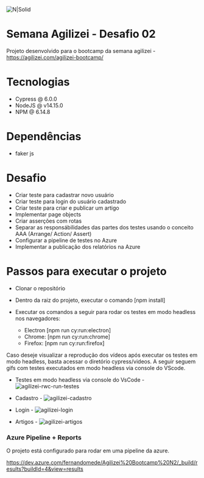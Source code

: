 ![N|Solid](https://www.cypress.io/static/33498b5f95008093f5f94467c61d20ab/59c46/cypress-logo.webp)

# Semana Agilizei - Desafio 02

Projeto desenvolvido para o bootcamp da semana agilizei - https://agilizei.com/agilizei-bootcamp/

# Tecnologias

  - Cypress @ 6.0.0
  - NodeJS @ v14.15.0
  - NPM @ 6.14.8

# Dependências

  - faker js
  
# Desafio

  - Criar teste para cadastrar novo usuário
  - Criar teste para login do usuário cadastrado
  - Criar teste para criar e publicar um artigo
  - Implementar page objects
  - Criar asserções com rotas
  - Separar as responsábilidades das partes dos testes usando o conceito AAA (Arrange/ Action/ Assert)
  - Configurar a pipeline de testes no Azure
  - Implementar a publicação dos relatórios na Azure

# Passos para executar o projeto

  - Clonar o repositório
  - Dentro da raiz do projeto, executar o comando [npm install]
  - Executar os comandos a seguir para rodar os testes em modo headless nos navegadores:
  
    - Electron [npm run cy:run:electron]
    - Chrome: [npm run cy:run:chrome]
    - Firefox: [npm run cy:run:firefox]


Caso deseje visualizar a reprodução dos vídeos após executar os testes em modo headless, basta acessar o diretório cypress/videos. 
A seguir seguem gifs com testes executados em modo headless via console do VScode. 

  - Testes em modo headless via console do VsCode - ![agilizei-rwc-run-testes](https://user-images.githubusercontent.com/25454762/100291909-d069f100-2f5d-11eb-80ff-0a06207020ce.gif)

  - Cadastro - ![agilizei-cadastro](https://user-images.githubusercontent.com/25454762/100291391-6ac93500-2f5c-11eb-878c-e51659213b20.gif)

  - Login - ![agilizei-login](https://user-images.githubusercontent.com/25454762/100291392-6bfa6200-2f5c-11eb-9c1e-bc1184fbe327.gif)

  - Artigos - ![agilizei-artigos](https://user-images.githubusercontent.com/25454762/100291387-669d1780-2f5c-11eb-9c50-715046f03394.gif)


### Azure Pipeline + Reports

O projeto está configurado para rodar em uma pipeline da azure.

https://dev.azure.com/fernandomede/Agilizei%20Bootcamp%20N2/_build/results?buildId=4&view=results


